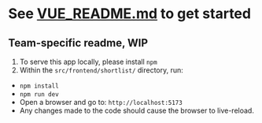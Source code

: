 # See [VUE_README.md](VUE_README.md) to get started

## Team-specific readme, WIP

1. To serve this app locally, please install `npm`
2. Within the `src/frontend/shortlist/` directory, run:
  - `npm install`
  - `npm run dev`
  - Open a browser and go to: `http://localhost:5173`
  - Any changes made to the code should cause the browser to live-reload.